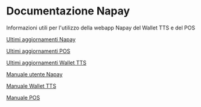 # Documentazione Napay

Informazioni utili per l'utilizzo della webapp Napay
del Wallet TTS e del POS

[Ultimi aggiornamenti Napay](docs/aggiornamenti.md)

[Ultimi aggiornamenti POS](docs/updates-pos.md)

[Ultimi aggiornamenti Wallet TTS](docs/updates-wallet.md)

[Manuale utente Napay](docs/NAPAYMANUAL.md)

[Manuale Wallet TTS](docs/WALLETMANUAL.md)

[Manuale POS](docs/POSMANUAL.md)
